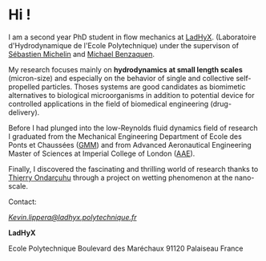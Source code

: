 # Hi !

I am a second year PhD student in flow mechanics at [LadHyX](https://www.ladhyx.polytechnique.fr/).
(Laboratoire d'Hydrodynamique de l'Ecole Polytechnique) under the supervison of 
[Sébastien Michelin](http://www.off-ladhyx.polytechnique.fr/people/michelin/Site/Home.html) and 
[Michael Benzaquen](http://www.off-ladhyx.polytechnique.fr/people/benzaquen/).

My research focuses mainly on **hydrodynamics at small length scales** (micron-size) and especially on the behavior of single and collective self-propelled particles. Thoses systems are good candidates as biomimetic alternatives to biological microorganisms in addition to potential device for controlled applications in the field of biomedical engineering (drug-delivery).
 
Before I had plunged into the low-Reynolds fluid dynamics field of research I graduated from
the Mechanical Engineering Department of Ecole des Ponts et Chaussées ([GMM](http://www.enpc.fr/genie-mecanique-et-materiaux)) and from Advanced Aeronautical Engineering Master of Sciences at Imperial College of London ([AAE](http://www.imperial.ac.uk/aeronautics)). 
 
Finally, I discovered the fascinating and thrilling world of research thanks to [Thierry Ondarçuhu](https://www.imft.fr/ONDARCUHU-Thierry) through a project on wetting phenomenon at the nano-scale.

Contact:

*Kevin.lippera@ladhyx.polytechnique.fr*

**LadHyX**

Ecole Polytechnique
Boulevard des Maréchaux
91120
Palaiseau
France
